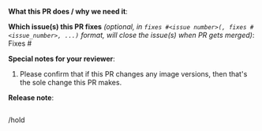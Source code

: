 <!-- please add a icon to the title of this PR (see https://sigs.k8s.io/cluster-api/VERSIONING.md), and delete this line and similar ones -->
<!-- the icon will be either ⚠️ (:warning:, major or breaking changes), ✨ (:sparkles:, minor or feature additions), 🐛 (:bug:, patch and bugfixes), 📖 (:book:, documentation or proposals), or 🏃 (:running:, other) -->

**What this PR does / why we need it**:

**Which issue(s) this PR fixes** *(optional, in `fixes #<issue number>(, fixes #<issue_number>, ...)` format, will close the issue(s) when PR gets merged)*:
Fixes #

**Special notes for your reviewer**:

1. Please confirm that if this PR changes any image versions, then that's the sole change this PR makes.

**Release note**:
<!--  Write your release note:
1. Enter your extended release note in the below block. If the PR requires additional action from users switching to the new release, include the string "action required".
2. If no release note is required, just write "NONE".
-->
```release-note

```

/hold
